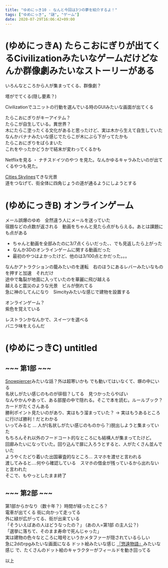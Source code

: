 ```yaml
---
title: "ゆめにっき10 - なんと今回は3つの夢を紹介するよ！"
tags: ["ゆめにっき", "謎", "ゲーム"]
date: 2020-07-29T16:06:42+09:00
---
```


# (ゆめにっきA) たらこおにぎりが出てくるCivilizationみたいなゲームだけどなんか群像劇みたいなストーリーがある

いろんなところから人が集まってくる、群像劇？

塔がでてくる(隠し要素？)

Civilizationでユニットの行動を選んでいる時のGUIみたいな画面が出てくる

たらこおにぎりがキーアイテム？  
たらこが自生している。異世界？  
木にたらこ塗ったくる文化があると思ったけど、実は木から生えて自生していた  
なんかバナナみたいな感じでたらこが木にぶら下がってたかも  
たらこおにぎりをばらまいた  
これをやったかどうかで結末が変わってくるかも

Netflixを見る ・ ナチスドイツのやつ を見た。なんかゆるキャラみたいのが出てくるやつも見た。

[Cities Skylines](https://store.steampowered.com/app/255710/Cities_Skylines/)てきな光景  
道をつなげて、街全体に四角じょうの道が通るようにしようとする

# (ゆめにっきB) オンラインゲーム

メール誤爆のゆめ　全然違う人にメールを送っていた  
宿題などの点数が返される　動画をちゃんと見たら点がもらえる。あとは課題にも点がある  

- ちゃんと動画を全部みたのに3/7点くらいだった、、でも見返したら上がった  
- なんか3Dのオンラインゲームに関する動画だった  
- 最初のやつはよかったけど、他のは3/100点とかだった。。。  

なんかアトラクションの籠みたいのを運転　右のほうにあるレバーみたいなものを押すと加速　それだけ  
途中で亀裂が地面に入っていたのを華麗に飛び越える  
越えると震災のような光景　ビルが倒れてる  
急に神のしてんになり　Simcityみたいな感じで建物を設置する

オンラインゲーム？  
紫色を覚えている

レストランかなんかで、スイーツを選べる  
バニラ味をえらんだ

# (ゆめにっきC) untitled

## ~~~  第1部 ~~~

[Snowpiercer](https://www.imdb.com/title/tt6156584/)みたいな話？外は超寒いかも でも動いてはいなくて、塀の中にいる  
名状しがたい感じのものが徘徊？してる　見つかったらやばい  
なんやかんやあって、ある部屋の中で隠れる。そこで本を読む。ルールブック？  
カードがたくさんある  
勝利ポイント見たいのがあり、実はもう溜まっていた？ → 実はもうあるところに行けば勝利！だとわかる  
いってみると ...   人が(名状しがたい感じのものから？)脱出しようと集まっていた  
もちろんそれ以外のフードコート的なところにも結構人が集まってたけど。  
回廊みたいになっていた。回り込んで扉に入ろうとすると、人がたくさん並んでいた  
ようやくたどり着いた出国審査的なところ... スマホを渡せと言われる  
渡してみると....何やら確認している　スマホの借金が残っているから出れないと言われた  
そこで、もやっとしたまま終了

## ~~~ 第2部 ~~~

第1部からかなり（数十年？）時間が経ったところ？  
電車が出てくる  街に向かって走ってる  
外に緑が広がってる、街が出来ている  
「そういえばあの人はどうなったの？」  (あの人=第1部 の主人公？)  
「選挙に落ちて、そのまま寿命で死んじゃった」  
実は建物の色々なところに暗号というかメタファーが隠されているらしい  
急に2dのrpgみたいな画面になる ドット絵みたいな感じ [『悠遠物語』](http://fa2.s372.xrea.com/es/es.htm)みたいな感じ  で、たくさんのドット絵のキャラクターがフィールドを動き回ってる

以上